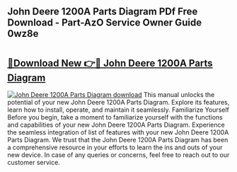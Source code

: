 ## John Deere 1200A Parts Diagram PDf Free Download - Part-AzO Service Owner Guide 0wz8e

# <h2><a href="http://dflaj14.blite.top/?on=John+Deere+1200A+Parts+Diagram">🔗Download New 👉🔴 John Deere 1200A Parts Diagram</a></h2>

[![John Deere 1200A Parts Diagram download](https://i.imgur.com/lujVjoI.png)](http://dflaj14.blite.top/?on=John+Deere+1200A+Parts+Diagram)
This manual unlocks the potential of your new John Deere 1200A Parts Diagram. Explore its features, learn how to install, operate, and maintain it seamlessly. Familiarize Yourself Before you begin, take a moment to familiarize yourself with the functions and capabilities of your new John Deere 1200A Parts Diagram. Experience the seamless integration of list of features with your new John Deere 1200A Parts Diagram. We trust that the John Deere 1200A Parts Diagram has been a comprehensive resource in your efforts to learn the ins and outs of your new device. In case of any queries or concerns, feel free to reach out to our customer service.
